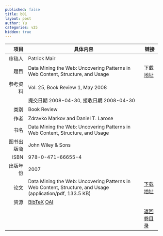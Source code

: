 ```yaml
---
published: false
title: b01
layout: post
author: Yu
categories: v25
hidden: true
---
```


| 项目 | 具体内容 | 链接 |
|---:|---|---|
| 审稿人 | Patrick Mair| |
| 题目 |Data Mining the Web: Uncovering Patterns in Web Content, Structure, and Usage | [下载地址](http://www.jstatsoft.org/v25/b01/paper) |
| 参考资料 |Vol. 25, Book Review 1, May 2008 | |
| | 提交日期 2008-04-30, 接收日期 2008-04-30| | 
| 类别 | Book Review| |
| 作者 | Zdravko Markov and Daniel T. Larose| |
| 书名| Data Mining the Web: Uncovering Patterns in Web Content, Structure, and Usage| |
| 图书出版商 | John Wiley & Sons| |
| ISBN | 978-0-471-66655-4| |
| 出版年份 | 2007| |
| 论文 | Data Mining the Web: Uncovering Patterns in Web Content, Structure, and Usage  (application/pdf, 133.5 KB)| [下载地址](http://www.jstatsoft.org/v25/b01/paper) |
| 资源 | [BibTeX](http://www.jstatsoft.org/v25/b01/bibtex) [OAI](http://www.jstatsoft.org/oai?verb=GetRecord&identifier=oai.jstatsoft/v25/b01&prefix=oai_dc)| |
| |  | [返回卷目录]({{site.baseurl}}/volume/v25.html) |